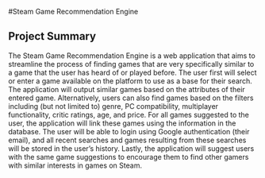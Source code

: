 #Steam Game Recommendation Engine

## Project Summary
The Steam Game Recommendation Engine is a web application that aims to streamline the process of finding games that are very specifically similar to a game that the user has heard of or played before. The user first will select or enter a game available on the platform to use as a base for their search. The application will output similar games based on the attributes of their entered game. Alternatively, users can also find games based on the filters including (but not limited to) genre, PC compatibility, multiplayer functionality, critic ratings, age, and price. For all games suggested to the user, the application will link these games using the information in the database.
The user will be able to login using Google authentication (their email), and all recent searches and games resulting from these searches will be stored in the user’s history. Lastly, the application will suggest users with the same game suggestions to encourage them to find other gamers with similar interests in games on Steam.
